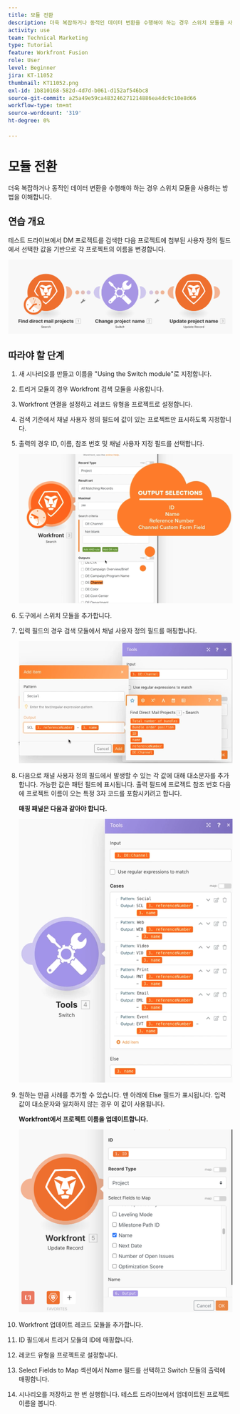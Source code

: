 ```yaml
---
title: 모듈 전환
description: 더욱 복잡하거나 동적인 데이터 변환을 수행해야 하는 경우 스위치 모듈을 사용하는 방법을 이해합니다.
activity: use
team: Technical Marketing
type: Tutorial
feature: Workfront Fusion
role: User
level: Beginner
jira: KT-11052
thumbnail: KT11052.png
exl-id: 1b810168-582d-4d7d-b061-d152af546bc8
source-git-commit: a25a49e59ca483246271214886ea4dc9c10e8d66
workflow-type: tm+mt
source-wordcount: '319'
ht-degree: 0%

---
```


# 모듈 전환

더욱 복잡하거나 동적인 데이터 변환을 수행해야 하는 경우 스위치 모듈을 사용하는 방법을 이해합니다.

## 연습 개요

테스트 드라이브에서 DM 프로젝트를 검색한 다음 프로젝트에 첨부된 사용자 정의 필드에서 선택한 값을 기반으로 각 프로젝트의 이름을 변경합니다.

![스위치 모듈 이미지 1](../12-exercises/assets/switch-module-walkthrough-1.png)

## 따라야 할 단계

1. 새 시나리오를 만들고 이름을 &quot;Using the Switch module&quot;로 지정합니다.
1. 트리거 모듈의 경우 Workfront 검색 모듈을 사용합니다.
1. Workfront 연결을 설정하고 레코드 유형을 프로젝트로 설정합니다.
1. 검색 기준에서 채널 사용자 정의 필드에 값이 있는 프로젝트만 표시하도록 지정합니다.
1. 출력의 경우 ID, 이름, 참조 번호 및 채널 사용자 지정 필드를 선택합니다.

   ![스위치 모듈 이미지 2](../12-exercises/assets/switch-module-walkthrough-2.png)

1. 도구에서 스위치 모듈을 추가합니다.
1. 입력 필드의 경우 검색 모듈에서 채널 사용자 정의 필드를 매핑합니다.

   ![스위치 모듈 이미지 3](../12-exercises/assets/switch-module-walkthrough-3.png)

1. 다음으로 채널 사용자 정의 필드에서 발생할 수 있는 각 값에 대해 대소문자를 추가합니다. 가능한 값은 패턴 필드에 표시됩니다. 출력 필드에 프로젝트 참조 번호 다음에 프로젝트 이름이 오는 특정 3자 코드를 포함시키려고 합니다.

   **매핑 패널은 다음과 같아야 합니다.**

   ![스위치 모듈 이미지 4](../12-exercises/assets/switch-module-walkthrough-4.png)

1. 원하는 만큼 사례를 추가할 수 있습니다. 맨 아래에 Else 필드가 표시됩니다. 입력 값이 대소문자와 일치하지 않는 경우 이 값이 사용됩니다.

   **Workfront에서 프로젝트 이름을 업데이트합니다.**

   ![스위치 모듈 이미지 5](../12-exercises/assets/switch-module-walkthrough-5.png)

1. Workfront 업데이트 레코드 모듈을 추가합니다.
1. ID 필드에서 트리거 모듈의 ID에 매핑합니다.
1. 레코드 유형을 프로젝트로 설정합니다.
1. Select Fields to Map 섹션에서 Name 필드를 선택하고 Switch 모듈의 출력에 매핑합니다.
1. 시나리오를 저장하고 한 번 실행합니다. 테스트 드라이브에서 업데이트된 프로젝트 이름을 봅니다.

